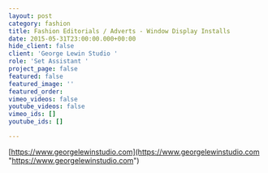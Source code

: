 ```yaml
---
layout: post
category: fashion
title: Fashion Editorials / Adverts - Window Display Installs
date: 2015-05-31T23:00:00.000+00:00
hide_client: false
client: 'George Lewin Studio '
role: 'Set Assistant '
project_page: false
featured: false
featured_image: ''
featured_order: 
vimeo_videos: false
youtube_videos: false
vimeo_ids: []
youtube_ids: []

---
```

[https://www.georgelewinstudio.com](https://www.georgelewinstudio.com "https://www.georgelewinstudio.com")